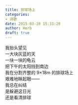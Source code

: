```yaml
---  
title: 排球场上  
categories:  
- 诗歌  
date: 2015-03-10 15:33:20  
author: Herb  
draft: true
---  
```

我抬头望见  
一大块灰蓝的天  
一块一块的龟云  
把下午的太阳挡到南边  
我在分割齐整的 9×18m 的排球场上  
艰难地眯起眼——  
我总在纠结  
是躲避这日光  
还是看清排球
